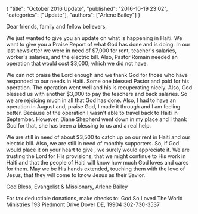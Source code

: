 {
  "title": "October 2016 Update",
  "published": "2016-10-19 23:02",
  "categories": ["Update"],
  "authors": ["Arlene Bailey"]
}

Dear friends, family and fellow believers,

We just wanted to give you an update on what is happening in Haiti.  We want to give you a Praise Report of what God has done and is doing.  In our last newsletter we were in need of $7,000 for rent, teacher's salaries, worker's salaries, and the electric bill.  Also, Pastor Romain needed an operation that would cost $3,000; which we did not have. 

We can not praise the Lord enough and we thank God for those who have responded to our needs in Haiti.  Some one blessed Pastor and paid for his operation.  The operation went well and his is recuperating nicely.  Also, God blessed us with another $3,000 to pay the teachers and back salaries.  So we are rejoicing much in all that God has done.  Also, I had to have an operation in August and, praise God, I made it through and I am feeling better.   Because of the operation I wasn't able to travel back to Haiti in September.  However, Diane Shepherd went down in my place and I thank God for that, she has been a blessing to us and a real help.  

We are still in need of about $3,500 to catch up on our rent in Haiti and our electric bill.  Also, we are still in need of monthly supporters.  So, if God would place it on your heart to give , we surely would appreciate it.  We are trusting the Lord for His provisions, that we might continue to His work in Haiti and that the people of Haiti will know how much God loves and cares for them.  May we be His hands extended, touching them with the love of Jesus, that they will come to know Jesus as their Savior. 

God Bless, 
Evangelist & Missionary,
Arlene Bailey

For tax deductible donations, make checks to:
God So Loved The World Ministries
193 Piedmont Drive
Dover DE, 19904
302-730-3537
